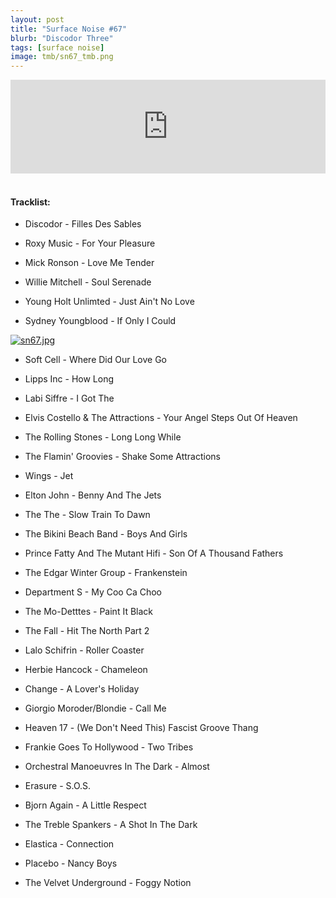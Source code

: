 ```yaml
---
layout: post
title: "Surface Noise #67"
blurb: "Discodor Three"
tags: [surface noise]
image: tmb/sn67_tmb.png
---
```


<iframe scrolling="no" id="hearthis_at_track_3761920" width="100%" height="150" src="https://hearthis.at/embed/3761920/transparent_black/?hcolor=&color=&style=2&block_size=2&block_space=1&background=1&waveform=0&cover=0&autoplay=0&css=" frameborder="0" allowtransparency allow="autoplay"><p>Listen to <a href="https://hearthis.at/zerocc/surface-noise-67-31019/" target="_blank">Surface Noise #67 (3/10/19)</a> <span>by</span><a href="https://hearthis.at/zerocc/" target="_blank" >Zero</a> <span>on</span> <a href="https://hearthis.at/" target="_blank">hearthis.at</a></p></iframe>
&nbsp;

#### Tracklist:

- Discodor - Filles Des Sables
- Roxy Music - For Your Pleasure
- Mick Ronson - Love Me Tender

- Willie Mitchell - Soul Serenade
- Young Holt Unlimted - Just Ain't No Love
- Sydney Youngblood - If Only I Could

[![sn67.jpg](https://i.postimg.cc/9f4W7tH7/sn67.jpg)](https://postimg.cc/QB3GL7t8)

- Soft Cell - Where Did Our Love Go
- Lipps Inc - How Long
- Labi Siffre - I Got The

- Elvis Costello & The Attractions - Your Angel Steps Out Of Heaven
- The Rolling Stones - Long Long While
- The Flamin' Groovies - Shake Some Attractions

- Wings - Jet
- Elton John - Benny And The Jets
- The The - Slow Train To Dawn

- The Bikini Beach Band - Boys And Girls
- Prince Fatty And The Mutant Hifi - Son Of A Thousand Fathers
- The Edgar Winter Group - Frankenstein

- Department S - My Coo Ca Choo
- The Mo-Detttes - Paint It Black
- The Fall - Hit The North Part 2

- Lalo Schifrin - Roller Coaster
- Herbie Hancock - Chameleon
- Change - A Lover's Holiday

- Giorgio Moroder/Blondie - Call Me
- Heaven 17 - (We Don't Need This) Fascist Groove Thang
- Frankie Goes To Hollywood - Two Tribes

- Orchestral Manoeuvres In The Dark - Almost
- Erasure - S.O.S.
- Bjorn Again - A Little Respect

- The Treble Spankers - A Shot In The Dark
- Elastica - Connection
- Placebo - Nancy Boys

- The Velvet Underground - Foggy Notion
